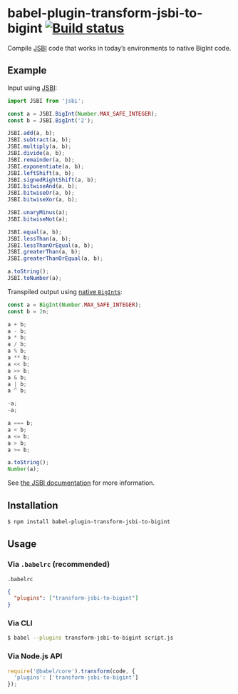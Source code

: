 # babel-plugin-transform-jsbi-to-bigint [![Build status](https://travis-ci.com/GoogleChromeLabs/babel-plugin-transform-jsbi-to-bigint.svg?branch=master)](https://travis-ci.com/GoogleChromeLabs/babel-plugin-transform-jsbi-to-bigint)

Compile [JSBI](https://github.com/GoogleChromeLabs/jsbi) code that works in today’s environments to native BigInt code.

## Example

Input using [JSBI](https://github.com/GoogleChromeLabs/jsbi):

```js
import JSBI from 'jsbi';

const a = JSBI.BigInt(Number.MAX_SAFE_INTEGER);
const b = JSBI.BigInt('2');

JSBI.add(a, b);
JSBI.subtract(a, b);
JSBI.multiply(a, b);
JSBI.divide(a, b);
JSBI.remainder(a, b);
JSBI.exponentiate(a, b);
JSBI.leftShift(a, b);
JSBI.signedRightShift(a, b);
JSBI.bitwiseAnd(a, b);
JSBI.bitwiseOr(a, b);
JSBI.bitwiseXor(a, b);

JSBI.unaryMinus(a);
JSBI.bitwiseNot(a);

JSBI.equal(a, b);
JSBI.lessThan(a, b);
JSBI.lessThanOrEqual(a, b);
JSBI.greaterThan(a, b);
JSBI.greaterThanOrEqual(a, b);

a.toString();
JSBI.toNumber(a);
```

Transpiled output using [native `BigInt`s](https://developers.google.com/web/updates/2018/05/bigint):

```js
const a = BigInt(Number.MAX_SAFE_INTEGER);
const b = 2n;

a + b;
a - b;
a * b;
a / b;
a % b;
a ** b;
a << b;
a >> b;
a & b;
a | b;
a ^ b;

-a;
~a;

a === b;
a < b;
a <= b;
a > b;
a >= b;

a.toString();
Number(a);
```

See [the JSBI documentation](https://github.com/GoogleChromeLabs/jsbi) for more information.

## Installation

```sh
$ npm install babel-plugin-transform-jsbi-to-bigint
```

## Usage

### Via `.babelrc` (recommended)

`.babelrc`

```json
{
  "plugins": ["transform-jsbi-to-bigint"]
}
```

### Via CLI

```sh
$ babel --plugins transform-jsbi-to-bigint script.js
```

### Via Node.js API

```js
require('@babel/core').transform(code, {
  'plugins': ['transform-jsbi-to-bigint']
});
```
